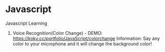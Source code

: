 # Javascript
Javascript Learning

1. Voice Recognition(Color Change) - DEMO: https://koky.cc/portfolio/JavaScript/colorchange
Information: Say any color to your microphone and it will change the background color!
